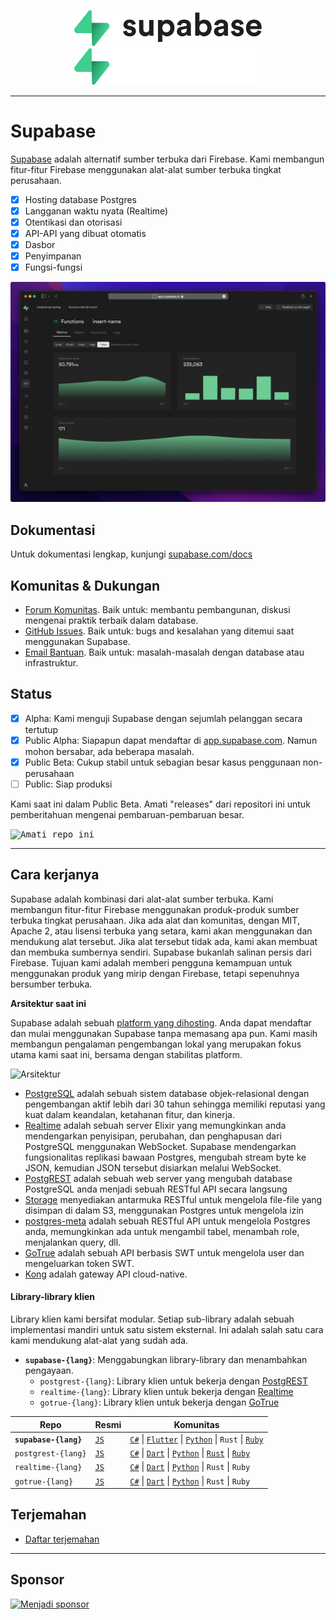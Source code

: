 <p align="center">
<img width="300" src="https://raw.githubusercontent.com/supabase/supabase/master/packages/common/assets/images/supabase-logo-wordmark--light.svg#gh-light-mode-only">
<img width="300" src="https://raw.githubusercontent.com/supabase/supabase/master/packages/common/assets/images/supabase-logo-wordmark--dark.svg#gh-dark-mode-only">
</p>

---

# Supabase

[Supabase](https://supabase.com) adalah alternatif sumber terbuka dari Firebase. Kami membangun fitur-fitur Firebase menggunakan alat-alat sumber terbuka tingkat perusahaan.

- [x] Hosting database Postgres
- [x] Langganan waktu nyata (Realtime)
- [x] Otentikasi dan otorisasi
- [x] API-API yang dibuat otomatis
- [x] Dasbor
- [x] Penyimpanan
- [x] Fungsi-fungsi

![Supabase Dashboard](https://raw.githubusercontent.com/supabase/supabase/master/apps/www/public/images/github/supabase-dashboard.png)

## Dokumentasi

Untuk dokumentasi lengkap, kunjungi [supabase.com/docs](https://supabase.com/docs)

## Komunitas & Dukungan

- [Forum Komunitas](https://github.com/supabase/supabase/discussions). Baik untuk: membantu pembangunan, diskusi mengenai praktik terbaik dalam database.
- [GitHub Issues](https://github.com/supabase/supabase/issues). Baik untuk: bugs and kesalahan yang ditemui saat menggunakan Supabase.
- [Email Bantuan](https://supabase.com/docs/support#business-support). Baik untuk: masalah-masalah dengan database atau infrastruktur.

## Status

- [x] Alpha: Kami menguji Supabase dengan sejumlah pelanggan secara tertutup
- [x] Public Alpha: Siapapun dapat mendaftar di [app.supabase.com](https://app.supabase.com). Namun mohon bersabar, ada beberapa masalah.
- [x] Public Beta: Cukup stabil untuk sebagian besar kasus penggunaan non-perusahaan
- [ ] Public: Siap produksi

Kami saat ini dalam Public Beta. Amati "releases" dari repositori ini untuk pemberitahuan mengenai pembaruan-pembaruan besar.

<kbd><img src="https://raw.githubusercontent.com/supabase/supabase/d5f7f413ab356dc1a92075cb3cee4e40a957d5b1/web/static/watch-repo.gif" alt="Amati repo ini"/></kbd>

---

## Cara kerjanya

Supabase adalah kombinasi dari alat-alat sumber terbuka. Kami membangun fitur-fitur Firebase menggunakan produk-produk sumber terbuka tingkat perusahaan. Jika ada alat dan komunitas, dengan MIT, Apache 2, atau lisensi terbuka yang setara, kami akan menggunakan dan mendukung alat tersebut. Jika alat tersebut tidak ada, kami akan membuat dan membuka sumbernya sendiri. Supabase bukanlah salinan persis dari Firebase. Tujuan kami adalah memberi pengguna kemampuan untuk menggunakan produk yang mirip dengan Firebase, tetapi sepenuhnya bersumber terbuka.

**Arsitektur saat ini**

Supabase adalah sebuah [platform yang dihosting](https://app.supabase.com). Anda dapat mendaftar dan mulai menggunakan Supabase tanpa memasang apa pun. Kami masih membangun pengalaman pengembangan lokal yang merupakan fokus utama kami saat ini, bersama dengan stabilitas platform.

![Arsitektur](https://user-images.githubusercontent.com/70828596/187547862-ffa9d058-0c3a-4851-a3e7-92ccfca4b596.png)

- [PostgreSQL](https://www.postgresql.org/) adalah sebuah sistem database objek-relasional dengan pengembangan aktif lebih dari 30 tahun sehingga memiliki reputasi yang kuat dalam keandalan, ketahanan fitur, dan kinerja.
- [Realtime](https://github.com/supabase/realtime) adalah sebuah server Elixir yang memungkinkan anda mendengarkan penyisipan, perubahan, dan penghapusan dari PostgreSQL menggunakan WebSocket. Supabase mendengarkan fungsionalitas replikasi bawaan Postgres, mengubah stream byte ke JSON, kemudian JSON tersebut disiarkan melalui WebSocket.
- [PostgREST](http://postgrest.org/) adalah sebuah web server yang mengubah database PostgreSQL anda menjadi sebuah RESTful API secara langsung
- [Storage](https://github.com/supabase/storage-api) menyediakan antarmuka RESTful untuk mengelola file-file yang disimpan di dalam S3, menggunakan Postgres untuk mengelola izin
- [postgres-meta](https://github.com/supabase/postgres-meta) adalah sebuah RESTful API untuk mengelola Postgres anda, memungkinkan ada untuk mengambil tabel, menambah role, menjalankan query, dll.
- [GoTrue](https://github.com/netlify/gotrue) adalah sebuah API berbasis SWT untuk mengelola user dan mengeluarkan token SWT.
- [Kong](https://github.com/Kong/kong) adalah gateway API cloud-native.

#### Library-library klien

Library klien kami bersifat modular. Setiap sub-library adalah sebuah implementasi mandiri untuk satu sistem eksternal. Ini adalah salah satu cara kami mendukung alat-alat yang sudah ada.

- **`supabase-{lang}`**: Menggabungkan library-library dan menambahkan pengayaan.
  - `postgrest-{lang}`: Library klien untuk bekerja dengan [PostgREST](https://github.com/postgrest/postgrest)
  - `realtime-{lang}`: Library klien untuk bekerja dengan [Realtime](https://github.com/supabase/realtime)
  - `gotrue-{lang}`: Library klien untuk bekerja dengan [GoTrue](https://github.com/netlify/gotrue)

| Repo                  | Resmi                                            | Komunitas                                                                                                                                                                                                                                                                        |
| --------------------- | ------------------------------------------------ | -------------------------------------------------------------------------------------------------------------------------------------------------------------------------------------------------------------------------------------------------------------------------------- |
| **`supabase-{lang}`** | [`JS`](https://github.com/supabase/supabase-js)  | [`C#`](https://github.com/supabase/supabase-csharp) \| [`Flutter`](https://github.com/supabase/supabase-flutter) \| [`Python`](https://github.com/supabase/supabase-py) \| `Rust` \| [`Ruby`](https://github.com/supabase/supabase-rb)                                                 |
| `postgrest-{lang}`    | [`JS`](https://github.com/supabase/postgrest-js) | [`C#`](https://github.com/supabase/postgrest-csharp) \| [`Dart`](https://github.com/supabase/postgrest-dart) \| [`Python`](https://github.com/supabase/postgrest-py) \| [`Rust`](https://github.com/supabase/postgrest-rs) \| [`Ruby`](https://github.com/supabase/postgrest-rb) |
| `realtime-{lang}`     | [`JS`](https://github.com/supabase/realtime-js)  | [`C#`](https://github.com/supabase/realtime-csharp) \| [`Dart`](https://github.com/supabase/realtime-dart) \| [`Python`](https://github.com/supabase/realtime-py) \| `Rust` \| `Ruby`                                                                                            |
| `gotrue-{lang}`       | [`JS`](https://github.com/supabase/gotrue-js)    | [`C#`](https://github.com/supabase/gotrue-csharp) \| [`Dart`](https://github.com/supabase/gotrue-dart) \| [`Python`](https://github.com/supabase/gotrue-py) \| `Rust` \| `Ruby`                                                                                                  |

## Terjemahan

- [Daftar terjemahan](/i18n/languages.md)

---

## Sponsor

[![Menjadi sponsor](https://user-images.githubusercontent.com/10214025/90518111-e74bbb00-e198-11ea-8f88-c9e3c1aa4b5b.png)](https://github.com/sponsors/supabase)
